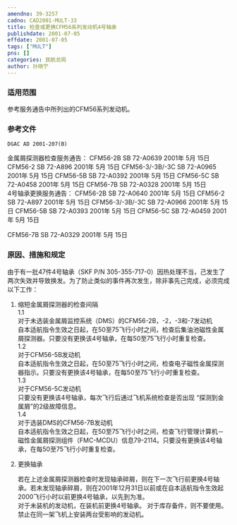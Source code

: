 ```yaml
---
amendno: 39-3257  
cadno: CAD2001-MULT-33  
title: 检查或更换CFM56系列发动机4号轴承  
publishdate: 2001-07-05  
effdate: 2001-07-05  
tags: ["MULT"]  
pns: []  
categories: 民航总局  
author: 孙晓宁  
---
```

  
### 适用范围  
参考服务通告中所列出的CFM56系列发动机。  
  
<!--more-->  
### 参考文件  
    DGAC AD 2001-207(B)  
金属屑探测器检查服务通告： CFM56-2B     SB 72-A0639 2001年 5月 15日 CFM56-2     SB 72-A896  2001年 5月 15日 CFM56-3/-3B/-3C SB 72-A0965 2001年 5月 15日 CFM56-5B     SB 72-A0392 2001年 5月 15日 CFM56-5C     SB 72-A0458 2001年 5月 15日 CFM56-7B     SB 72-A0328 2001年 5月 15日  
 4号轴承更换服务通告： CFM56-2B     SB 72-A0640 2001年 5月 15日 CFM56-2     SB 72-A897  2001年 5月 15日 CFM56-3/-3B/-3C SB 72-A0966 2001年 5月 15日 CFM56-5B     SB 72-A0393 2001年 5月 15日 CFM56-5C     SB 72-A0459 2001年 5月 15日  
      
CFM56-7B     SB 72-A0329 2001年 5月 15日  
  
### 原因、措施和规定  
由于有一批47件4号轴承（SKF P/N 305-355-717-0）因热处理不当，己发生了两次失效并导致换发。为了防止类似的事件再次发生，除非事先己完成，必须完成以下工作：  
1. 缩短金属屑探测器的检查间隔  
1.1  
 对于未选装金属屑监控系统（DMS）的CFM56-2B，-2，-3和-7发动机  
    自本适航指令生效之日起，在50至75飞行小时之间，检查后集油池磁性金属屑探测器。只要没有更换该4号轴承，在每50至75飞行小时重复检查。  
1.2  
 对于CFM56-5B发动机  
    自本适航指令生效之日起，在50至75飞行小时之间，检查电子磁性金属探测器指示。只要没有更换该4号轴承，在每50至75飞行小时重复检查。  
1.3  
 对于CFM56-5C发动机  
    只要没有更换该4号轴承，每次飞行后通过飞机系统检查是否出现 “探测到金属屑”的2级故障信息。  
1.4  
 对于选装DMS的CFM56-7B发动机  
    自本适航指令生效之日起，在50至75飞行小时之间，检查飞行管理计算机－磁性金属屑探测组件（FMC-MCDU）信息79-2114。只要没有更换该4号轴承，在每50至75飞行小时重复检查。  
2. 更换轴承  
  
    若在上述金属屑探测器检查时发现轴承碎屑，则在下一次飞行前更换4号轴承。若未发现轴承碎屑，则在2001年12月31日以前或在自本适航指令生效起2000飞行小时以前更换4号轴承，以先到为准。  
    对于未装机的发动机，在装机前更换4号轴承。     对于库存备件，则不要使用。     禁止在同一架飞机上安装两台受影响的发动机。  
